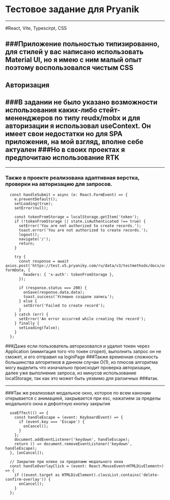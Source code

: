 # Тестовое задание для Pryanik

---
#React, Vite, Typescirpt, CSS

###Приложение польностью типизированно, для стилей у вас написано использовать Material UI, но я имею с ним малый опыт поэтому воспользовался чистым CSS
---
## Авторизация

###В задании не было указано возможности использования каких-либо стейт-мененджеров по типу reudx/mobx и для авторизации я использовал useContext. Он имеет свои недостатки но для SPA приложения, на мой взгляд, вполне себе актуален
###Но в своих проектах я предпочитаю использование RTK
---

---
### Также в проекте реализована адаптивная верстка, проверки на авторизацию для запросов.

```
  const handleSubmit = async (e: React.FormEvent) => {
    e.preventDefault();
    setLoading(true);
    setError(null);

    const tokenFromStorage = localStorage.getItem('token');
    if (!tokenFromStorage || state.isAuthenticated !== true) {
      setError('You are not authorized to create records.');
      toast.error('You are not authorized to create records.');
      logout();
      navigate('/');
      return;
    }

    try {
      const response = await axios.post('https://test.v5.pryaniky.com/ru/data/v3/testmethods/docs/userdocs/create', formData, {
        headers: { 'x-auth': tokenFromStorage },
      });

      if (response.status === 200) {
        onSave(response.data.data);
        toast.success('Успешно создали запись');
      } else {
        setError('Failed to create record');
      }
    } catch (err) {
      setError('An error occurred while creating the record');
    } finally {
      setLoading(false);
    }
  };
```

###Даже если пользователь авторизовался и удалил токен через Application (иммитация того что токен сгорел), выполнить запрос он не сможет, и его отправил на loginPage
###Также временная сложность большинства алгоритмов в данном случаи O(1), из плюсов алгоритма могу выделить что изначально происходит проверка авторизации, далее уже выполнение запроса, из минусов использование localStorage, так как это может быть уязвимо для ралзичных ###атак.

---

###Так же реализовал модальное окно, которое по всем канонам открывается с анимацией, закрывается при esc, нажатием за пределы модального окна и дефолтную кнопку закрытия
```
  useEffect(() => {
    const handleEscape = (event: KeyboardEvent) => {
      if (event.key === 'Escape') {
        onCancel();
      }
    };
    document.addEventListener('keydown', handleEscape);
    return () => document.removeEventListener('keydown', handleEscape);
  }, [onCancel]);

  // Закрытие при клике за пределами модального окна
  const handleOverlayClick = (event: React.MouseEvent<HTMLDivElement>) => {
    if ((event.target as HTMLDivElement).classList.contains('delete-confirm-overlay')) {
      onCancel();
    }
  };
```

